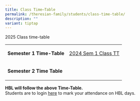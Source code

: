 ```yaml
---
title: Class Time–Table
permalink: /theresian-family/students/class-time-table/
description: ""
variant: tiptap
---
```

<p>2025 Class time-table</p>
<table style="minWidth: 50px">
<colgroup>
<col>
<col>
</colgroup>
<tbody>
<tr>
<td rowspan="1" colspan="1">
<p><strong>Semester 1 Time-Table</strong>
</p>
</td>
<td rowspan="1" colspan="1">
<p><a href="/files/2024_TT_Sem1_Class.pdf" rel="noopener noreferrer nofollow" target="_blank">2024 Sem 1 Class TT</a>
</p>
</td>
</tr>
<tr>
<td rowspan="1" colspan="1">
<p><strong>Semester 2 Time Table</strong>
</p>
</td>
<td rowspan="1" colspan="1">
<p></p>
</td>
</tr>
</tbody>
</table>
<p><strong>HBL will follow the above Time-Table.</strong>
<br>Students are to login&nbsp;<a href="https://for.edu.sg/stc-hbl-2024" rel="noopener noreferrer nofollow" target="">here</a>&nbsp;to mark your attendance
on HBL days.</p>